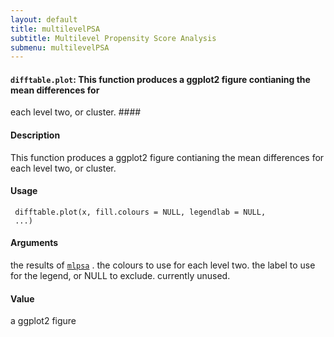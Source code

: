 ```yaml
---
layout: default
title: multilevelPSA
subtitle: Multilevel Propensity Score Analysis
submenu: multilevelPSA
---
```


#### `difftable.plot`: This function produces a ggplot2 figure contianing the mean differences for
 each level two, or cluster. ####

#### Description ####


 This function produces a ggplot2 figure contianing the
 mean differences for each level two, or cluster.


#### Usage ####

     
     difftable.plot(x, fill.colours = NULL, legendlab = NULL,
     ...)


#### Arguments ####

the results of [`mlpsa`](mlpsa.html) . the colours to use for each level two. the label to use for the legend, or NULL to exclude. currently unused.

#### Value ####


 a ggplot2 figure


